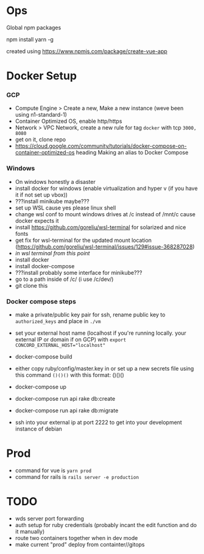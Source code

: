 # Ops
Global npm packages

npm install yarn -g

created using https://www.npmjs.com/package/create-vue-app

# Docker Setup

### GCP
- Compute Engine > Create a new,  Make a new instance (weve been using n1-standard-1)
- Container Optimized OS, enable http/https
- Network > VPC Network, create a new rule for tag `docker` with tcp `3000, 8080`
- get on it, clone repo
- https://cloud.google.com/community/tutorials/docker-compose-on-container-optimized-os heading Making an alias to Docker Compose


### Windows
- On windows honestly a disaster
- install docker for windows (enable virtualization and hyper v (if you have it if not set up vbox))
- ???install minikube maybe???
- set up WSL cause yes please linux shell
- change wsl conf to mount windows drives at /c instead of /mnt/c cause docker expects it
- install https://github.com/goreliu/wsl-terminal for solarized and nice fonts
- get fix for wsl-terminal for the updated mount location (https://github.com/goreliu/wsl-terminal/issues/129#issue-368287028)
- *in wsl terminal from this point*
- install docker
- install docker-compose
- ???install probably some interface for minikube???
- go to a path inside of /c/ (i use /c/dev/)
- git clone this

### Docker compose steps
- make a private/public key pair for ssh, rename public key to `authorized_keys` and place in `./vm`
- set your external host name (localhost if you're running locally. your external IP or domain if on GCP) with `export CONCORD_EXTERNAL_HOST="localhost"` 
- docker-compose build
- either copy ruby/config/master.key in or set up a new secrets file using this command `()()()` with this format: ()()()
- docker-compose up
- docker-compose run api rake db:create
- docker-compose run api rake db:migrate

- ssh into your external ip at port 2222 to get into your development instance of debian

# Prod

- command for vue is `yarn prod`
- command for rails is `rails server -e production`

# TODO

- wds server port forwarding
- auth setup for ruby credentials (probably incant the edit function and do it manually)
- route two containers together when in dev mode
- make current "prod" deploy from containter//gitops
